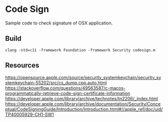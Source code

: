 Code Sign
=========

Sample code to check signature of OSX application.

Build
-----

    clang -std=c11 -framework Foundation -framework Security codesign.m

Resources
---------

https://opensource.apple.com/source/security_systemkeychain/security_systemkeychain-55202/src/cs_dump.cpp.auto.html
https://stackoverflow.com/questions/49563587/c-macos-programmatically-retrieve-code-sign-certificate-information
https://developer.apple.com/library/archive/technotes/tn2206/_index.html
https://developer.apple.com/library/archive/documentation/Security/Conceptual/CodeSigningGuide/Introduction/Introduction.html#//apple_ref/doc/uid/TP40005929-CH1-SW1
